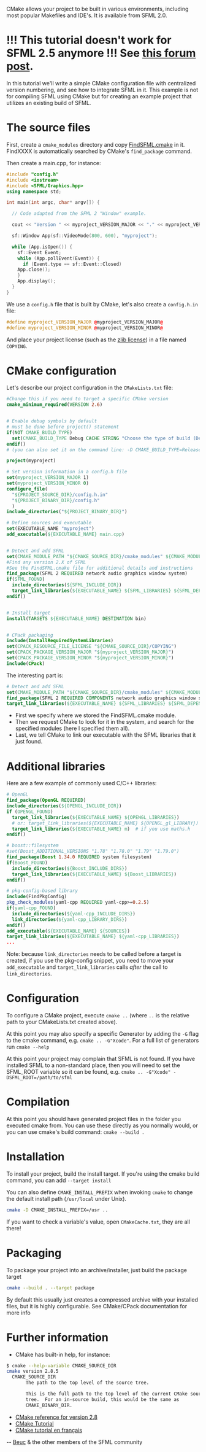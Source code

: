 CMake allows your project to be built in various environments, including most popular Makefiles and IDE's. It is available from SFML 2.0.

# !!! This tutorial doesn't work for SFML 2.5 anymore !!! See [this forum post](https://en.sfml-dev.org/forums/index.php?topic=24070.0).

In this tutorial we'll write a simple CMake configuration file with centralized version numbering, and see how to integrate SFML in it.  This example is not for compiling SFML using CMake but for creating an example project that utilizes an existing build of SFML.

# The source files

First, create a `cmake_modules` directory and copy [FindSFML.cmake](https://github.com/SFML/SFML/blob/master/cmake/Modules/FindSFML.cmake) in it.  FindXXXX is automatically searched by CMake's `find_package` command.

Then create a main.cpp, for instance:
```c++
#include "config.h"
#include <iostream>
#include <SFML/Graphics.hpp>
using namespace std;

int main(int argc, char* argv[]) {

  // Code adapted from the SFML 2 "Window" example.

  cout << "Version " << myproject_VERSION_MAJOR << "." << myproject_VERSION_MINOR << endl;

  sf::Window App(sf::VideoMode(800, 600), "myproject");

  while (App.isOpen()) {
    sf::Event Event;
    while (App.pollEvent(Event)) {
      if (Event.type == sf::Event::Closed)
	App.close();
    }
    App.display();
  }
}
```

We use a `config.h` file that is built by CMake, let's also create a `config.h.in` file:
```c++
#define myproject_VERSION_MAJOR @myproject_VERSION_MAJOR@
#define myproject_VERSION_MINOR @myproject_VERSION_MINOR@
```

And place your project license (such as the [zlib license](https://www.zlib.net/zlib_license.html)) in a file named `COPYING`.

# CMake configuration

Let's describe our project configuration in the `CMakeLists.txt` file:
```cmake
#Change this if you need to target a specific CMake version
cmake_minimum_required(VERSION 2.6)


# Enable debug symbols by default
# must be done before project() statement
if(NOT CMAKE_BUILD_TYPE)
  set(CMAKE_BUILD_TYPE Debug CACHE STRING "Choose the type of build (Debug or Release)" FORCE)
endif()
# (you can also set it on the command line: -D CMAKE_BUILD_TYPE=Release)

project(myproject)

# Set version information in a config.h file
set(myproject_VERSION_MAJOR 1)
set(myproject_VERSION_MINOR 0)
configure_file(
  "${PROJECT_SOURCE_DIR}/config.h.in"
  "${PROJECT_BINARY_DIR}/config.h"
  )
include_directories("${PROJECT_BINARY_DIR}")

# Define sources and executable
set(EXECUTABLE_NAME "myproject")
add_executable(${EXECUTABLE_NAME} main.cpp)


# Detect and add SFML
set(CMAKE_MODULE_PATH "${CMAKE_SOURCE_DIR}/cmake_modules" ${CMAKE_MODULE_PATH})
#Find any version 2.X of SFML
#See the FindSFML.cmake file for additional details and instructions
find_package(SFML 2 REQUIRED network audio graphics window system)
if(SFML_FOUND)
  include_directories(${SFML_INCLUDE_DIR})
  target_link_libraries(${EXECUTABLE_NAME} ${SFML_LIBRARIES} ${SFML_DEPENDENCIES})
endif()


# Install target
install(TARGETS ${EXECUTABLE_NAME} DESTINATION bin)


# CPack packaging
include(InstallRequiredSystemLibraries)
set(CPACK_RESOURCE_FILE_LICENSE "${CMAKE_SOURCE_DIR}/COPYING")
set(CPACK_PACKAGE_VERSION_MAJOR "${myproject_VERSION_MAJOR}")
set(CPACK_PACKAGE_VERSION_MINOR "${myproject_VERSION_MINOR}")
include(CPack)
```

The interesting part is:
```cmake
# Detect and add SFML
set(CMAKE_MODULE_PATH "${CMAKE_SOURCE_DIR}/cmake_modules" ${CMAKE_MODULE_PATH})
find_package(SFML 2 REQUIRED COMPONENTS network audio graphics window system)
target_link_libraries(${EXECUTABLE_NAME} ${SFML_LIBRARIES} ${SFML_DEPENDENCIES})
```

* First we specify where we stored the FindSFML.cmake module.
* Then we request CMake to look for it in the system, and search for the specified modules (here I specified them all).
* Last, we tell CMake to link our executable with the SFML libraries that it just found. 

# Additional libraries

Here are a few example of commonly used C/C++ libraries:

```cmake
# OpenGL
find_package(OpenGL REQUIRED)
include_directories(${OPENGL_INCLUDE_DIR})
if (OPENGL_FOUND)
  target_link_libraries(${EXECUTABLE_NAME} ${OPENGL_LIBRARIES})
  # or: target_link_libraries(${EXECUTABLE_NAME} ${OPENGL_gl_LIBRARY})
  target_link_libraries(${EXECUTABLE_NAME} m)  # if you use maths.h
endif()
```
```cmake
# boost::filesystem
#set(Boost_ADDITIONAL_VERSIONS "1.78" "1.78.0" "1.79" "1.79.0")
find_package(Boost 1.34.0 REQUIRED system filesystem)
if(Boost_FOUND)
  include_directories(${Boost_INCLUDE_DIRS})
  target_link_libraries(${EXECUTABLE_NAME} ${Boost_LIBRARIES})
endif()
```
```cmake
# pkg-config-based library
include(FindPkgConfig)
pkg_check_modules(yaml-cpp REQUIRED yaml-cpp>=0.2.5)
if(yaml-cpp_FOUND)
  include_directories(${yaml-cpp_INCLUDE_DIRS})
  link_directories(${yaml-cpp_LIBRARY_DIRS})
endif()
add_executable(${EXECUTABLE_NAME} ${SOURCES})
target_link_libraries(${EXECUTABLE_NAME} ${yaml-cpp_LIBRARIES})
...
```
Note: because `link_directories` needs to be called before a target is created, if you use the pkg-config snippet, you need to move your `add_executable` and `target_link_libraries` calls _after_ the call to `link_directories`.

# Configuration

To configure a CMake project, execute `cmake ..` (where `..` is the relative path to your CMakeLists.txt created above).

At this point you may also specify a specific Generator by adding the `-G` flag to the cmake command, e.g. `cmake .. -G"Xcode"`. For a full list of generators run `cmake --help`

At this point your project may complain that SFML is not found. If you have installed SFML to a non-standard place, then you will need to set the SFML_ROOT variable so it can be found, e.g. `cmake .. -G"Xcode" -DSFML_ROOT=/path/to/sfml`
 
# Compilation

At this point you should have generated project files in the folder you executed cmake from. You can use these directly as you normally would, or you can use cmake's build command: `cmake --build .`
 
# Installation

To install your project, build the install target. If you're using the cmake build command, you can add `--target install`

You can also define `CMAKE_INSTALL_PREFIX` when invoking `cmake` to change the default install path (`/usr/local` under Unix).  
```bash
cmake -D CMAKE_INSTALL_PREFIX=/usr ..
```

If you want to check a variable's value, open `CMakeCache.txt`, they are all there!

# Packaging

To package your project into an archive/installer, just build the package target

```bash
cmake --build . --target package
```

By default this usually just creates a compressed archive with your installed files, but it is highly configurable. See CMake/CPack documentation for more info

# Further information

* CMake has built-in help, for instance:
```bash
$ cmake --help-variable CMAKE_SOURCE_DIR
cmake version 2.8.5
  CMAKE_SOURCE_DIR
       The path to the top level of the source tree.

       This is the full path to the top level of the current CMake source
       tree.  For an in-source build, this would be the same as
       CMAKE_BINARY_DIR.
```

* [CMake reference for version 2.8](http://www.cmake.org/cmake/help/cmake-2-8-docs.html)
* [CMake Tutorial](http://www.cmake.org/cmake/help/cmake_tutorial.html)
* [CMake tutorial en français](http://geenux.wordpress.com/2009/12/27/utilisation-de-cmake/)

-- [Beuc](http://www.beuc.net/) & the other members of the SFML community